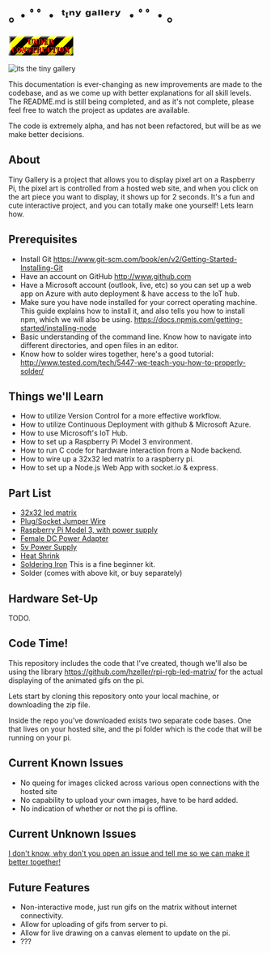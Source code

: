 ｡・ﾟﾟ・ ᵗᶦⁿʸ ᵍᵃˡˡᵉʳʸ ・ﾟﾟ・｡
====================

![alt text](uc.gif "Under Construction")

![its the tiny gallery](tinygallery.gif "cute gifs")

This documentation is ever-changing as new improvements are made to the codebase, and as we come up with better explanations for all skill levels. The README.md is still being completed, and as it's not complete, please feel free to watch the project as updates are available.

The code is extremely alpha, and has not been refactored, but will be as we make better decisions.

About
------------
Tiny Gallery is a project that allows you to display pixel art on a Raspberry Pi, the pixel art is controlled from a hosted web site, and when you click on the art piece you want to display, it shows up for 2 seconds. It's a fun and cute interactive project, and you can totally make one yourself! Lets learn how.

Prerequisites
------------

  - Install Git https://www.git-scm.com/book/en/v2/Getting-Started-Installing-Git
  - Have an account on GitHub http://www.github.com
  - Have a Microsoft account (outlook, live, etc) so you can set up a web app on Azure with auto deployment & have access to the IoT hub.
  - Make sure you have node installed for your correct operating machine. This guide explains how to install it, and also tells you how to install npm, which we will also be using. https://docs.npmjs.com/getting-started/installing-node
  - Basic understanding of the command line. Know how to navigate into different directories, and open files in an editor.
  - Know how to solder wires together, here's a good tutorial: http://www.tested.com/tech/5447-we-teach-you-how-to-properly-solder/


Things we'll Learn
-------

 - How to utilize Version Control for a more effective workflow.
 - How to utilize Continuous Deployment with github & Microsoft Azure.
 - How to use Microsoft's IoT Hub.
 - How to set up a Raspberry Pi Model 3 environment.
 - How to run C code for hardware interaction from a Node backend.
 - How to wire up a 32x32 led matrix to a raspberry pi.
 - How to set up a Node.js Web App with socket.io & express.

Part List
-----

- [32x32 led matrix](https://www.amazon.com/gp/product/B00KHBJPIK/ref=as_li_tl?ie=UTF8&camp=1789&creative=9325&creativeASIN=B00KHBJPIK&linkCode=as2&tag=ohhoe-20&linkId=e948c198e915222e58dea1782899d1ea)
- [Plug/Socket Jumper Wire](https://www.amazon.com/gp/product/B01L5UKAPI/ref=as_li_tl?ie=UTF8&camp=1789&creative=9325&creativeASIN=B01L5UKAPI&linkCode=as2&tag=ohhoe-20&linkId=7503f59de7eee2cf35700c0000fdc226)
- [Raspberry Pi Model 3, with power supply](https://www.amazon.com/gp/product/B01C6EQNNK/ref=as_li_tl?ie=UTF8&camp=1789&creative=9325&creativeASIN=B01C6EQNNK&linkCode=as2&tag=ohhoe-20&linkId=ab7398ae86780f942d377cf0e524c081)
- [Female DC Power Adapter](https://www.amazon.com/gp/product/B00KAE1QGS/ref=as_li_tl?ie=UTF8&camp=1789&creative=9325&creativeASIN=B00KAE1QGS&linkCode=as2&tag=ohhoe-20&linkId=08889d0ad939e08dec7d298610daaf82)
- [5v Power Supply](https://www.amazon.com/gp/product/B01LY5TG5Y/ref=as_li_tl?ie=UTF8&camp=1789&creative=9325&creativeASIN=B01LY5TG5Y&linkCode=as2&tag=ohhoe-20&linkId=305cc6affd70545109cf87946aa3f4fc)
- [Heat Shrink](https://www.amazon.com/gp/product/B00EXLPLTW/ref=as_li_tl?ie=UTF8&camp=1789&creative=9325&creativeASIN=B00EXLPLTW&linkCode=as2&tag=ohhoe-20&linkId=1b5d22ef921059765ac652dfbd23ba3b)
- [Soldering Iron](https://www.amazon.com/Tabiger-Soldering-110V-Adjustable-Temperature-Welding/dp/B01H1IFT54/ref=as_li_ss_tl?s=hi&ie=UTF8&qid=1496174006&sr=1-4&keywords=soldering+iron&linkCode=ll1&tag=ohhoe-20&linkId=3caef8a3dcb210d170d42e9541bd72cb) This is a fine beginner kit.
- Solder (comes with above kit, or buy separately)

Hardware Set-Up
-------

TODO.

Code Time!
-------
This repository includes the code that I've created, though we'll also be using the library https://github.com/hzeller/rpi-rgb-led-matrix/ for the actual displaying of the animated gifs on the pi. 

Lets start by cloning this repository onto your local machine, or downloading the zip file.

Inside the repo you've downloaded exists two separate code bases. One that lives on your hosted site, and the pi folder which is the code that will be running on your pi.


Current Known Issues
------
- No queing for images clicked across various open connections with the hosted site
- No capability to upload your own images, have to be hard added.
- No indication of whether or not the pi is offline.

Current Unknown Issues
-----

[I don't know, why don't you open an issue and tell me so we can make it better together!](https://github.com/rachelnicole/pigallery/issues)

Future Features
-------
- Non-interactive mode, just run gifs on the matrix without internet connectivity. 
- Allow for uploading of gifs from server to pi.
- Allow for live drawing on a canvas element to update on the pi.
- ???